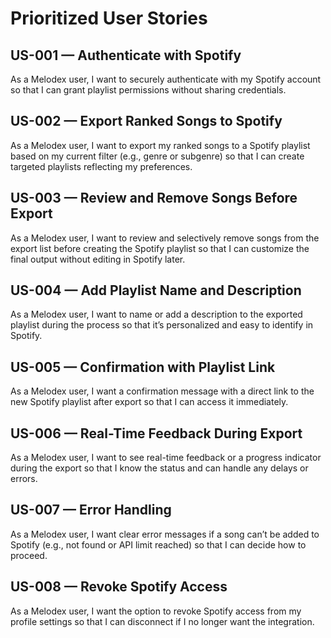 # Prioritized User Stories

## US-001 — Authenticate with Spotify
As a Melodex user, I want to securely authenticate with my Spotify account so that I can grant playlist permissions without sharing credentials.

## US-002 — Export Ranked Songs to Spotify
As a Melodex user, I want to export my ranked songs to a Spotify playlist based on my current filter (e.g., genre or subgenre) so that I can create targeted playlists reflecting my preferences.

## US-003 — Review and Remove Songs Before Export
As a Melodex user, I want to review and selectively remove songs from the export list before creating the Spotify playlist so that I can customize the final output without editing in Spotify later.

## US-004 — Add Playlist Name and Description
As a Melodex user, I want to name or add a description to the exported playlist during the process so that it’s personalized and easy to identify in Spotify.

## US-005 — Confirmation with Playlist Link
As a Melodex user, I want a confirmation message with a direct link to the new Spotify playlist after export so that I can access it immediately.

## US-006 — Real-Time Feedback During Export
As a Melodex user, I want to see real-time feedback or a progress indicator during the export so that I know the status and can handle any delays or errors.

## US-007 — Error Handling
As a Melodex user, I want clear error messages if a song can’t be added to Spotify (e.g., not found or API limit reached) so that I can decide how to proceed.

## US-008 — Revoke Spotify Access
As a Melodex user, I want the option to revoke Spotify access from my profile settings so that I can disconnect if I no longer want the integration.
